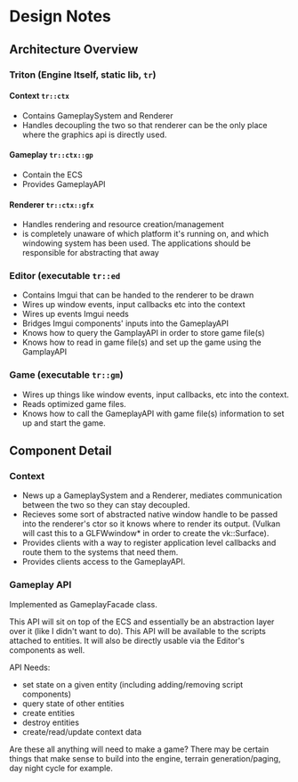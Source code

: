 # Design Notes

## Architecture Overview

### Triton (Engine Itself, static lib, `tr`)

#### Context `tr::ctx`

- Contains GameplaySystem and Renderer
- Handles decoupling the two so that renderer can be the only place where the graphics api is directly used.

#### Gameplay `tr::ctx::gp`

- Contain the ECS
- Provides GameplayAPI

#### Renderer `tr::ctx::gfx`

- Handles rendering and resource creation/management
- is completely unaware of which platform it's running on, and which windowing system has been used. The applications should be responsible for abstracting that away

### Editor (executable `tr::ed`

- Contains Imgui that can be handed to the renderer to be drawn
- Wires up window events, input callbacks etc into the context
- Wires up events Imgui needs
- Bridges Imgui components' inputs into the GameplayAPI
- Knows how to query the GamplayAPI in order to store game file(s)
- Knows how to read in game file(s) and set up the game using the GamplayAPI

### Game (executable `tr::gm`)

- Wires up things like window events, input callbacks, etc into the context.
- Reads optimized game files.
- Knows how to call the GameplayAPI with game file(s) information to set up and start the game.

## Component Detail

### Context

- News up a GameplaySystem and a Renderer, mediates communication between the two so they can stay decoupled.
- Recieves some sort of abstracted native window handle to be passed into the renderer's ctor so it knows where to render its output. (Vulkan will cast this to a GLFWwindow* in order to create the vk::Surface).
- Provides clients with a way to register application level callbacks and route them to the systems that need them.
- Provides clients access to the GameplayAPI.

### Gameplay API

Implemented as GameplayFacade class.

This API will sit on top of the ECS and essentially be an abstraction layer over it (like I didn't want to do).  This API will be available to the scripts attached to entities.  It will also be directly usable via the Editor's components as well.

API Needs:

- set state on a given entity (including adding/removing script components)
- query state of other entities
- create entities
- destroy entities
- create/read/update context data

Are these all anything will need to make a game? There may be certain things that make sense to build into the engine, terrain generation/paging, day night cycle for example.
